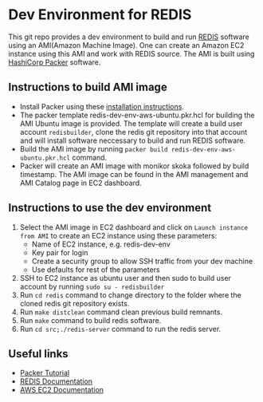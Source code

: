# Dev Environment for REDIS

This git repo provides a dev environment to build and run [REDIS](https://github.com/redis) software
using an AMI(Amazon Machine Image). One can create an Amazon EC2 instance using this AMI and work with
REDIS source. The AMI is built using [HashiCorp Packer](https://www.packer.io/) software.

## Instructions to build AMI image
- Install Packer using these [installation instructions](https://developer.hashicorp.com/packer/tutorials/aws-get-started/get-started-install-cli).
- The packer template redis-dev-env-aws-ubuntu.pkr.hcl for building the AMI Ubuntu image is provided. The
  template will create a build user account `redisbuilder`, clone the redis git repository into that account
  and will install software neccessary to build and run REDIS software.
- Build the AMI image by running `packer build redis-dev-env-aws-ubuntu.pkr.hcl` command.
- Packer will create an AMI image with monikor skoka followed by build timestamp. The AMI image can be
  found in the AMI management and AMI Catalog page in EC2 dashboard.

## Instructions to use the dev environment
1. Select the AMI image in EC2 dashboard and click on `Launch instance from AMI` to create an EC2 instance
   using these parameters:
   - Name of EC2 instance, e.g. redis-dev-env
   - Key pair for login
   - Create a security group to allow SSH traffic from your dev machine
   - Use defaults for rest of the parameters
2. SSH to EC2 instance as ubuntu user and then sudo to build user account by running `sudo su - redisbuilder`
3. Run `cd redis` command to change directory to the folder where the cloned redis git repository exists.
4. Run `make distclean` command clean previous build remnants.
5. Run `make` command to build redis software.
6. Run `cd src;./redis-server` command to run the redis server.

## Useful links
- [Packer Tutorial](https://developer.hashicorp.com/packer/tutorials/aws-get-started)
- [REDIS Documentation](https://redis.io/docs/)
- [AWS EC2 Documentation](https://docs.aws.amazon.com/ec2/index.html)

